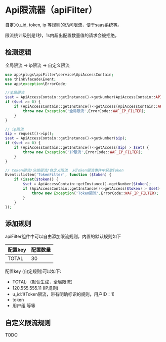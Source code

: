 # Api限流器（apiFilter）

自定义u_id, token, ip 等规则的访问限流，便于saas系统等。

限流统计级别是1秒，1s内超出配置数量值的请求会被拒绝。

## 检测逻辑

全局限流 -> ip限流 -> 自定义限流

```php
use app\plugs\apiFilter\service\ApiAccessContain;
use think\facade\Event;
use app\exception\ErrorCode;

//全局限流
$set = ApiAccessContain::getInstance()->getNumber(ApiAccessContain::API_FILTER_TOTAL);
if ($set >= 0) {
    if (ApiAccessContain::getInstance()->getAccess(ApiAccessContain::API_FILTER_TOTAL) > $set) {
        throw new Exception('全局限流',ErrorCode::WAF_IP_FILTER);
    }
}

// ip限流
$ip = request()->ip();
$set = ApiAccessContain::getInstance()->getNumber($ip);
if ($set >= 0) {
    if (ApiAccessContain::getInstance()->getAccess($ip) > $set) {
        throw new Exception('IP限流',ErrorCode::WAF_IP_FILTER);
    }
}

// token限流/分组限流/自定义限流  从Token限流事件中获取Token
Event::listen('TokenFilter', function ($token) {
    if (isset($token)) {
        $set = ApiAccessContain::getInstance()->getNumber($token);
        if (ApiAccessContain::getInstance()->getAccess($token) > $set) {
            throw new Exception('Token限流',ErrorCode::WAF_IP_FILTER);
        }
    }
});
```

## 添加规则

apiFilter组件中可以自由添加限流规则，内置的默认规则如下

| 配置key | 配置数量 |
| :------ | :------- |
| TOTAL   | 30       |

配置key (自定规则)可以如下:

- TOTAL:（默认生成，全局限流）
- 120.555.555.11 (IP规则)
- u_id:1(Token限流，带有明确标识的规则，用户ID：1)
- token
- 用户组
等等
  
## 自定义限流规则
TODO 
